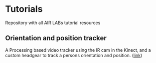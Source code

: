 # Tutorials
Repository with all AIR LABs tutorial resources

## Orientation and position tracker
A Processing based video tracker using the IR cam in the Kinect, and a custom headgear to track a persons orientation and position.
([link](https://github.com/airlabitu/Tutorials/tree/master/Orientation_and_position_tracker))
